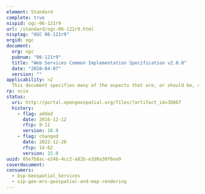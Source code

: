 ```yaml
---
element: Standard
complete: true
nispid: ogc-06-121r9
url: /standard/ogc-06-121r9.html
nisptag: "OGC 06-121r9"
orgid: ogc
document:
  org: ogc
  pubnum: "06-121r9"
  title: "Web Services Common Implementation Specification v2.0.0"
  date: "2010-04-07"
  version: ""
applicability: >2
  This document specifies many of the aspects that are, or should be, common to all or multiple OWS interface Implementation Standards. Those specifications currently include the Web Map Service (WMS), Web Feature Service (WFS), and Web Coverage Service (WCS). These common aspects include  operation request and response contents; parameters included in operation requests and responses; and encoding of operation requests and responses.
rp: ncia
status:
  uri: http://portal.opengeospatial.org/files/?artifact_id=38867
  history: 
    - flag: added
      date: 2016-12-12
      rfcp: 9-11
      version: 10.0
    - flag: changed
      date: 2022-12-20
      rfcp: 14-62
      version: 15.0
uuid: 05e7b8ac-e24b-4cc2-a82b-e2d0a30f6ea9
coverdocument:
consumers:
  - bsp-Geospatial_Services
  - sip-geo-mrs-geospatial-and-map-rendering
---
```

